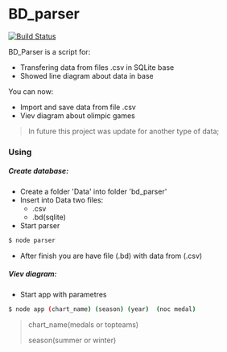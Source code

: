 # BD_parser
[![Build Status](https://travis-ci.org/joemccann/dillinger.svg?branch=master)](https://travis-ci.org/joemccann/dillinger)

BD_Parser is a script for:

  - Transfering data from files .csv in SQLite base 
  - Showed line diagram about data in base
  
You can now:
  - Import and save data from file .csv
  - Viev diagram about olimpic games

> In future this project was update for another type of data;
### Using
##### Create database:
- Create a folder 'Data' into folder 'bd_parser' 
- Insert into Data two files:
    - .csv 
    - .bd(sqlite)
- Start parser 
```sh
$ node parser
```
- After finish you are have file (.bd) with data from (.csv) 

##### Viev diagram:
- Start app with parametres
```sh
$ node app (chart_name) (season) (year)  (noc medal) 
```
> chart_name(medals or topteams)
> 
> season(summer or winter)
